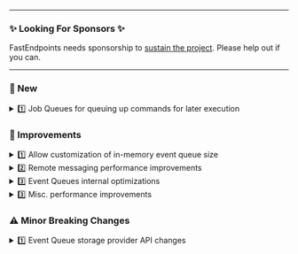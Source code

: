 
---

### ✨ Looking For Sponsors ✨

FastEndpoints needs sponsorship to [sustain the project](https://github.com/FastEndpoints/FastEndpoints/issues/449). Please help out if you can.

---

<!-- <details><summary>1️⃣ some title</summary></details> -->

### 📢 New

<details><summary>1️⃣ Job Queues for queuing up commands for later execution</summary>

Please see the documentation [here](https://fast-endpoints.com/docs/command-bus#dependency-injection) for details.

</details>

### 🚀 Improvements

<details><summary>1️⃣ Allow customization of in-memory event queue size</summary>

If you're are using the [default in-memory event storage providers](https://fast-endpoints.com/docs/remote-procedure-calls#event-bus-vs-event-queue), the size limit of their internal queues can now be specified like so:

```cs
InMemoryEventQueue.MaxLimit = 1000;
```
This limit is applied per queue. Each event type in the system has it's own independent queue. If there's 10 events in the system,
there will be 10X the number of events held in memory if they aren't being dequeued in a timely manner.

</details>

<details><summary>2️⃣ Remote messaging performance improvements</summary>

- Refactor logging to use code generated high performance logging.
- Reduce allocations for `void` commands by utilizing a static `EmptyObject` instance.

</details>

<details><summary>3️⃣ Event Queues internal optimizations</summary>

- Use `SemaphoreSlim`s instead of `Task.Delay(...)` for message pump

</details>

<details><summary>3️⃣ Misc. performance improvements</summary>

- Reduce boxing/unboxing in a few hot paths.

</details>

<!-- ### 🪲 Fixes -->

### ⚠️ Minor Breaking Changes

<details><summary>1️⃣ Event Queue storage provider API changes</summary>

There has been several implementation changes to the custom storage providers to provide a more user-friendly experience. Please see the updated [doc page](https://fast-endpoints.com/docs/remote-procedure-calls#reliable-event-queues-with-persistence) for the current usage.

</details>
